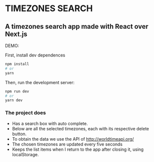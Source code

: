 # TIMEZONES SEARCH
## A timezones search app made with React over Next.js

DEMO: 

First, install dev dependences

```bash
npm install
# or
yarn
```

Then, run the development server:

```bash
npm run dev
# or
yarn dev
```

### The project does
* Has a search box with auto complete. 
* Below are all the selected timezones, each with its respective delete button.
* To obtain the data we use the API of http://worldtimeapi.org/
* The chosen timezones are updated every five seconds
* Keeps the list items when I return to the app after closing it, using localStorage.

